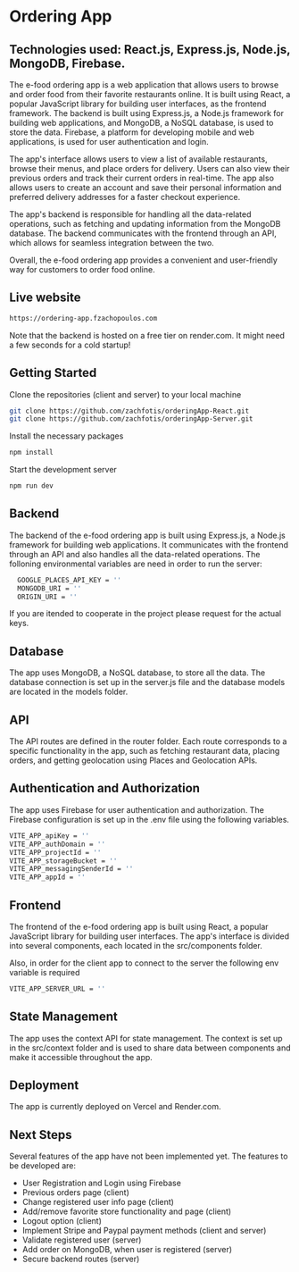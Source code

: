 # Ordering App

## Technologies used: React.js, Express.js, Node.js, MongoDB, Firebase.

The e-food ordering app is a web application that allows users to browse and order food from their favorite restaurants online. 
It is built using React, a popular JavaScript library for building user interfaces, as the frontend framework. 
The backend is built using Express.js, a Node.js framework for building web applications, and MongoDB, a NoSQL database, is used to store the data. 
Firebase, a platform for developing mobile and web applications, is used for user authentication and login.

The app's interface allows users to view a list of available restaurants, browse their menus, and place orders for delivery. 
Users can also view their previous orders and track their current orders in real-time. 
The app also allows users to create an account and save their personal information and preferred delivery addresses for a faster checkout experience.

The app's backend is responsible for handling all the data-related operations, such as fetching and updating information from the MongoDB database.
The backend communicates with the frontend through an API, which allows for seamless integration between the two.

Overall, the e-food ordering app provides a convenient and user-friendly way for customers to order food online.


## Live website
```bash
https://ordering-app.fzachopoulos.com
```
Note that the backend is hosted on a free tier on render.com. It might need a few seconds for a cold startup!

## Getting Started

Clone the repositories (client and server) to your local machine

```bash
git clone https://github.com/zachfotis/orderingApp-React.git
git clone https://github.com/zachfotis/orderingApp-Server.git
```

Install the necessary packages
```bash
npm install
```

Start the development server
```bash
npm run dev
```

## Backend
The backend of the e-food ordering app is built using Express.js, a Node.js framework for building web applications. It communicates with the frontend through an API and also handles all the data-related operations. The folloning environmental variables are need in order to run the server:
```bash
  GOOGLE_PLACES_API_KEY = ''
  MONGODB_URI = ''
  ORIGIN_URI = ''
```
If you are itended to cooperate in the project please request for the actual keys.

## Database
The app uses MongoDB, a NoSQL database, to store all the data. The database connection is set up in the server.js file and the database models are located in the models folder.

## API
The API routes are defined in the router folder. Each route corresponds to a specific functionality in the app, such as fetching restaurant data, placing orders, and getting geolocation using Places and Geolocation APIs.

## Authentication and Authorization
The app uses Firebase for user authentication and authorization. The Firebase configuration is set up in the .env file using the following variables.
```bash
VITE_APP_apiKey = ''
VITE_APP_authDomain = ''
VITE_APP_projectId = ''
VITE_APP_storageBucket = ''
VITE_APP_messagingSenderId = ''
VITE_APP_appId = ''
```

## Frontend
The frontend of the e-food ordering app is built using React, a popular JavaScript library for building user interfaces. The app's interface is divided into several components, each located in the src/components folder.

Also, in order for the client app to connect to the server the following env variable is required
```bash
VITE_APP_SERVER_URL = ''
```

## State Management
The app uses the context API for state management. The context is set up in the src/context folder and is used to share data between components and make it accessible throughout the app.

## Deployment
The app is currently deployed on Vercel and Render.com.

## Next Steps
Several features of the app have not been implemented yet. The features to be developed are:
- User Registration and Login using Firebase
- Previous orders page (client)
- Change registered user info page (client)
- Add/remove favorite store functionality and page (client)
- Logout option (client)
- Implement Stripe and Paypal payment methods (client and server)
- Validate registered user (server)
- Add order on MongoDB, when user is registered (server)
- Secure backend routes (server)
